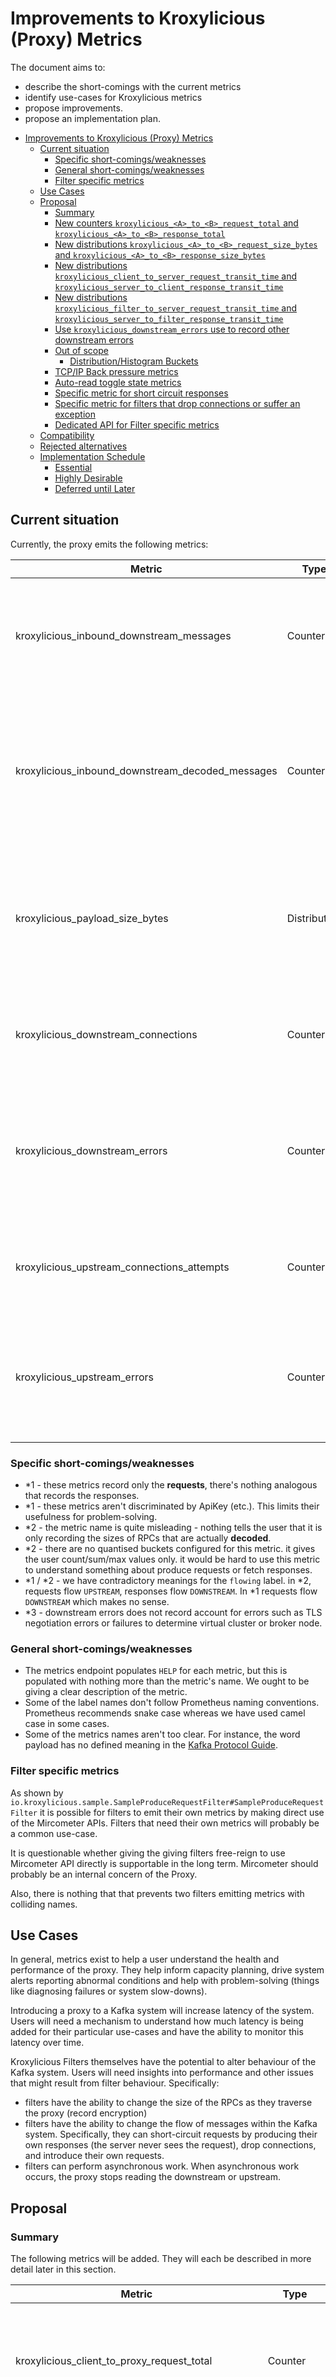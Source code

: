 <!-- This template is provided as an example with sections you may wish to comment on with respect to your proposal. Add or remove sections as required to best articulate the proposal. -->

# Improvements to Kroxylicious (Proxy) Metrics

The document aims to:

* describe the short-comings with the current metrics
* identify use-cases for Kroxylicious metrics
* propose improvements.
* propose an implementation plan.

<!-- TOC -->
* [Improvements to Kroxylicious (Proxy) Metrics](#improvements-to-kroxylicious-proxy-metrics)
  * [Current situation](#current-situation)
    * [Specific short-comings/weaknesses](#specific-short-comingsweaknesses)
    * [General short-comings/weaknesses](#general-short-comingsweaknesses)
    * [Filter specific metrics](#filter-specific-metrics)
  * [Use Cases](#use-cases)
  * [Proposal](#proposal)
    * [Summary](#summary)
    * [New counters `kroxylicious_<A>_to_<B>_request_total` and `kroxylicious_<A>_to_<B>_response_total`](#new-counters-kroxyliciousatobrequesttotal-and-kroxyliciousatobresponsetotal)
    * [New distributions `kroxylicious_<A>_to_<B>_request_size_bytes` and `kroxylicious_<A>_to_<B>_response_size_bytes`](#new-distributions-kroxyliciousatobrequestsizebytes-and-kroxyliciousatobresponsesizebytes)
    * [New distributions `kroxylicious_client_to_server_request_transit_time` and `kroxylicious_server_to_client_response_transit_time`](#new-distributions-kroxyliciousclienttoserverrequesttransittime-and-kroxyliciousservertoclientresponsetransittime)
    * [New distributions `kroxylicious_filter_to_server_request_transit_time` and `kroxylicious_server_to_filter_response_transit_time`](#new-distributions-kroxyliciousfiltertoserverrequesttransittime-and-kroxyliciousservertofilterresponsetransittime)
    * [Use `kroxylicious_downstream_errors` use to record other downstream errors](#use-kroxyliciousdownstreamerrors-use-to-record-other-downstream-errors)
    * [Out of scope](#out-of-scope)
      * [Distribution/Histogram Buckets](#distributionhistogram-buckets)
    * [TCP/IP Back pressure metrics](#tcpip-back-pressure-metrics)
    * [Auto-read toggle state metrics](#auto-read-toggle-state-metrics)
    * [Specific metric for short circuit responses](#specific-metric-for-short-circuit-responses)
    * [Specific metric for filters that drop connections or suffer an exception](#specific-metric-for-filters-that-drop-connections-or-suffer-an-exception)
    * [Dedicated API for Filter specific metrics](#dedicated-api-for-filter-specific-metrics)
  * [Compatibility](#compatibility)
  * [Rejected alternatives](#rejected-alternatives)
  * [Implementation Schedule](#implementation-schedule)
    * [Essential](#essential)
    * [Highly Desirable](#highly-desirable)
    * [Deferred until Later](#deferred-until-later)
<!-- TOC -->

## Current situation

Currently, the proxy emits the following metrics:

| Metric                                           | Type         | Labels                                      | Description                                                                                                         |
|--------------------------------------------------|--------------|---------------------------------------------|---------------------------------------------------------------------------------------------------------------------|
| kroxylicious_inbound_downstream_messages         | Counter      | flowing, virtualCluster                     | Incremented by one every time every inbound RPC arriving _from the downstream only_. (*1)                           |
| kroxylicious_inbound_downstream_decoded_messages | Counter      | flowing, virtualCluster                     | Incremented by one every time every inbound RPC arriving _from the downstream that the proxy needs to decode_. (*1) |
| kroxylicious_payload_size_bytes                  | Distribution | flowing, virtualCluster, ApiKey, ApiVersion | Incremented with RPC's frame size for every _decoded_ RPC from either the _downstream or upstream_. (*2)            |
| kroxylicious_downstream_connections              | Counter      | flowing, virtualCluster                     | Incremented by one each time a connection arrives from the downstream                                               |
| kroxylicious_downstream_errors                   | Counter      | flowing, virtualCluster                     | Incremented by one each time a connection fails owning to a downstream error (dropped connection) (*3)              |
| kroxylicious_upstream_connections_attempts       | Counter      | flowing, virtualCluster                     | Incremented by one each time a connection attempt to made to the upstream.                                          |
| kroxylicious_upstream_errors                     | Counter      | flowing, virtualCluster                     | Incremented by one each time a connection attempt fails owning to a upstream error (tls negotiation etc)            |

### Specific short-comings/weaknesses

* *1 - these metrics record only the **requests**, there's nothing analogous that records the responses.
* *1 - these metrics aren't discriminated by ApiKey (etc.). This limits their usefulness for problem-solving.
* *2 - the metric name is quite misleading - nothing tells the user that it is only recording the sizes of RPCs that are actually **decoded**.
* *2 - there are no quantised buckets configured for this metric. it gives the user count/sum/max values only. it would be
  hard to use this metric to understand something about produce requests or fetch responses.
* *1 / *2 - we have contradictory meanings for the `flowing` label.  in *2, requests flow `UPSTREAM`, responses flow `DOWNSTREAM`.
  In *1 requests flow `DOWNSTREAM` which makes no sense.
* *3 - downstream errors does not record account for errors such as TLS negotiation errors or failures to determine virtual cluster or broker node.  

### General short-comings/weaknesses

* The metrics endpoint populates `HELP` for each metric, but this is populated with nothing more than the metric's name.
  We ought to be giving a clear description of the metric.
* Some of the label names don't follow Prometheus naming conventions.  Prometheus recommends snake case whereas we have used camel case in some cases.
* Some of the metrics names aren't too clear.  For instance, the word payload has no defined meaning in the [Kafka Protocol Guide](https://kafka.apache.org/protocol).

### Filter specific metrics

As shown by `io.kroxylicious.sample.SampleProduceRequestFilter#SampleProduceRequestFilter` it is possible for filters
to emit their own metrics by making direct use of the Mircometer APIs.  Filters that need their own metrics will probably
be a common use-case.

It is questionable whether giving the giving filters free-reign to use Mircometer API directly is supportable
in the long term.  Mircometer should probably be an internal concern of the Proxy.

Also, there is nothing that that prevents two filters emitting metrics with colliding names.

## Use Cases

In general, metrics exist to help a user understand the health and performance of the proxy. They help inform
capacity planning, drive system alerts reporting abnormal conditions and help with problem-solving (things like
diagnosing failures or system slow-downs).

Introducing a proxy to a Kafka system will increase latency of the system. Users will need a mechanism to understand how
much latency is being added for their particular use-cases and have the ability to monitor this latency over time.

Kroxylicious Filters themselves have the potential to alter behaviour of the Kafka system.  Users will need insights into
performance and other issues that might result from filter behaviour. Specifically:

* filters have the ability to change the size of the RPCs as they traverse the proxy (record encryption)
* filters have the ability to change the flow of messages within the Kafka system. Specifically, they can short-circuit
  requests by producing their own responses (the server never sees the request), drop connections, and introduce their
  own requests.
* filters can perform asynchronous work.  When asynchronous work occurs, the proxy stops reading the downstream or upstream.

## Proposal

### Summary

The following metrics will be added.  They will each be described in more detail later in this section.

| Metric                                              | Type         | Labels                                                      | Description                                                                                                                        |
|-----------------------------------------------------|--------------|-------------------------------------------------------------|------------------------------------------------------------------------------------------------------------------------------------|
| kroxylicious_client_to_proxy_request_total          | Counter      | virtual_cluster, node_id, api_key, api_version, decoded     | Incremented by one every time a **request** arrives at the proxy from the downstream (client).                                     |
| kroxylicious_proxy_to_server_request_total          | Counter      | virtual_cluster, node_id, api_key, api_version, decoded     | Incremented by one every time a **request**† goes from the proxy to the upstream (server}.                                         |
| kroxylicious_server_to_proxy_response_total         | Counter      | virtual_cluster, node_id, api_key, api_version, decoded     | Incremented by one every time a **response**† arrives at the proxy from the upstream (server}.                                     |
| kroxylicious_proxy_to_client_response_total         | Counter      | virtual_cluster, node_id, api_key, api_version, decoded     | Incremented by one every time a **response** goes from the proxy to the downstream (client).                                       |
|                                                     |              |                                                             |                                                                                                                                    |
| kroxylicious_client_to_proxy_request_size_bytes     | Distribution | virtual_cluster, node_id, api_key, api_version, decoded     | Records the message size of every **request** arriving from the downstream (client).                                               |
| kroxylicious_proxy_to_server_request_size_bytes     | Distribution | virtual_cluster, node_id, api_key, api_version, decoded     | Records the message size of every **request**† leaving for the upstream (server}.                                                  |
| kroxylicious_server_to_proxy_response_size_bytes    | Distribution | virtual_cluster, node_id, api_key, api_version, decoded     | Records the message size of every **response**† arriving from the upstream (server}.                                               |
| kroxylicious_proxy_to_client_response_size_bytes    | Distribution | virtual_cluster, node_id, api_key, api_version, decoded     | Records the message size of every **response** leaving for the downstream (client).                                                |
|                                                     |              |                                                             |                                                                                                                                    |
| kroxylicious_client_to_server_request_transit_time  | Distribution | virtual_cluster, node_id, api_key, api_version, decoded     | Records the time taken for each **request** to transit the proxy                                                                   |
| kroxylicious_client_to_server_response_transit_time | Distribution | virtual_cluster, node_id, api_key, api_version, decoded     | Records the time taken for each **response** to transit the proxy                                                                  |
|                                                     |              |                                                             |                                                                                                                                    |
| kroxylicious_filter_to_server_request_total         | Counter      | virtual_cluster, node_id, api_key, api_version, filter_name | Incremented by one every time a **filter-initiated request** goes from the proxy to the upstream (server}.                         |
| kroxylicious_server_to_filter_response_total        | Counter      | virtual_cluster, node_id, api_key, api_version, filter_name | Incremented by one every time a **response** for a **filter-initiated request** arrives at the proxy from the upstream (server}.   |
|                                                     |              |                                                             |                                                                                                                                    |
| kroxylicious_filter_to_server_request_size_bytes    | Distribution | virtual_cluster, node_id, api_key, api_version, filter_name | Records the message size of every **filter-initiated request** goes from the proxy to the upstream (server}.                       |
| kroxylicious_server_to_filter_response_size_bytes   | Distribution | virtual_cluster, node_id, api_key, api_version, filter_name | Records the message size of every **response** for a **filter-initiated request** arrives at the proxy from the upstream (server}. |
|                                                     |              |                                                             |                                                                                                                                    |
| kroxylicious_filter_to_server_request_transit_time  | Distribution | virtual_cluster, node_id, api_key, api_version, filter_name | Records the time taken for each **filter-initiated request** to transit the proxy                                                  |
| kroxylicious_client_to_server_response_transit_time | Distribution | virtual_cluster, node_id, api_key, api_version, filter_name | Records the time taken for each **response** for a **filter-initiated request** to transit the proxy                               |


The following metrics will have changes to their labels.

| Metric                                    | Type    | Labels                   | Deprecated Labels | Description                                                                         |
|-------------------------------------------|---------|--------------------------|-------------------|-------------------------------------------------------------------------------------|
| kroxylicious_downstream_connections_total | Counter | virtual_cluster, node_id | virtualCluster    | Incremented by one every time a request comes from/response goes to the downstream. |
| kroxylicious_downstream_error_total       | Counter | virtual_cluster, node_id | virtualCluster    | Incremented by one every time a request goes to/response comes from the upstream.   |
| kroxylicious_upstream_connections_total   | Counter | virtual_cluster, node_id | virtualCluster    | Incremented by one every time a request comes from/response goes to the downstream. |
| kroxylicious_upstream_error_total         | Counter | virtual_cluster, node_id | virtualCluster    | Records the time taken for the message to traverse the proxy                        |

The labels are defined as follows:

| Label           | Definition                                                                                                                                                                |
|-----------------|---------------------------------------------------------------------------------------------------------------------------------------------------------------------------|
| virtual_cluster | Name of virtual cluster.  Label omitted if the virtual cluster has not been established‡.                                                                                 |
| node_id         | Numeric node_id of the broker being communicated with. the value `bootstrap` is used for bootstrapping interactions. Label omitted if the node has not been established‡. |
| api_key         | API key of the kafka message e.g. PRODUCE                                                                                                                                 |                                                                                                                                               |
| api_version     | Numeric API version of the message.                                                                                                                                       |                                                                                                                                               |
| decoded         | Flag indicating if the proxy decoded the message or not (1 = decoded, 0 = not decoded)                                                                                    |                                                                                                                                               |
| filter_name     | Name of the filter that initiated the request                                                                                                                             |                                                                                                                                               |

The following metrics will be deprecated.

| Metric                                           |
|--------------------------------------------------|
| kroxylicious_inbound_downstream_messages         |
| kroxylicious_inbound_downstream_decoded_messages |
| kroxylicious_payload_size_bytes                  |

† Requests generated by Filter API's `sendRequest`, and their responses, are not accounted for by these metric

‡ This happens only in the case of connection to gateways using "SNI Identifies Node" where the connection fails TLS negotiation or the SNI name is unrecognised.

### New counters `kroxylicious_<A>_to_<B>_request_total` and `kroxylicious_<A>_to_<B>_response_total`

Counts the number of request/responses flowing between point A and point B.

Use cases that were previously served by the deprecated metrics `kroxylicious_inbound_downstream_messages` and
`kroxylicious_inbound_downstream_decoded_messages` can now use these metric instead.

In the case where a filter **short-circuits** a request and provides its own response, `client_to_proxy_request_total` will tick
but `kroxylicious_proxy_to_server_request_total` will not.

The `kroxylicious_filter_to_server_request_total` and `kroxylicious_server_to_filter_response_total` are used exclusively
for `FilerContext#sendRequest` interactions.  The `kroxylicious_proxy_to_server_request_total` and
`kroxylicious_server_to_proxy_response_total` do not tick for these use-cases.

### New distributions `kroxylicious_<A>_to_<B>_request_size_bytes` and `kroxylicious_<A>_to_<B>_response_size_bytes`

Records the sizes of request/responses flowing between point A and point B.

Use cases that were previously served by the deprecated metric `kroxylicious_payload_size_bytes` can now use this metric
instead. The new metric records the size of both **opaque** and **decoded** messages allowing the user to understand the
number of bytes traversing the proxy.

In the case where a filter causes a request (or response) to expand, this will be evident from the metrics. `kroxylicious_client_to_proxy_request_size_bytes`
will record the size when the request arrived and `kroxylicious_proxy_to_server_request_size_bytes` will record its new
encoded size as it leaves.  The same thing will happen from responses.   This will allow the effect of adding filters
such as the Record Encryption (where produce request sizes will change) to be understood.

### New distributions `kroxylicious_client_to_server_request_transit_time` and `kroxylicious_server_to_client_response_transit_time`

These metric records the length of time a message (request or response) has taken to transit the proxy.

* The start time will be time the bytes containing the message arrived from the network (in the Netty handler, before any decoding).
* The end time will be the time that the network write at the proxy's opposite end completes (i.e. the Netty write promise completes)

The use cases supported by this metric are ones where you are interested in how much processing time it being incurred 
by the proxy decoding and encoding messages and any processing time incurred by the filter chain.

### New distributions `kroxylicious_filter_to_server_request_transit_time` and `kroxylicious_server_to_filter_response_transit_time`

These metrics work like `kroxylicious_client_to_server_request_transit_time` and `kroxylicious_server_to_client_response_transit_time`
but concerns filter-initiated requests and their responses.

For filter-initiated requests, the start time for a request will be time filter called `#sendRequest`. The end time
will be the time the network write at the proxy upstream completes.

For responses to filter-initiated requests, the start time is time the bytes containing the message arrived from the network.
The end time will be the time the response reaches the originating filter (i.e. the future completes).

### Use `kroxylicious_downstream_errors` use to record other downstream errors

Issues such as downstream TLS negotiating errors or failure to resolve virtual cluster result in the connection being
closed, however, there is no metric counting those errors. `kroxylicious_downstream_connections_attempts` and
`kroxylicious_downstream_errors` should be incremented for these case too.  `virtual_cluster` and `node_id` won't be known
so these labels should be omitted.

### Out of scope

#### Distribution/Histogram Buckets

Publication of a histograms is out of scope for this proposal.  This means that the distribution metrics will
emit `_sum`, `_count` and `_max` metrics from the Prometheus endpoint.  This is sufficient information to allow trends
to be observed and things like spikes will be apparent.  The user won't be able to use PromQL functions such as
[histogram_quantile](https://prometheus.io/docs/prometheus/latest/querying/functions/#histogram_quantile).

Future work will be required to allow the user to configure for which metrics histogram buckets should be gathered
and what the bucket sizes should be.  This needs to be done in a way to avoid problematic number of metrics.

### TCP/IP Back pressure metrics

We think that the proxy ought to have some metrics exposing Netty's `channelWritabilityChanged` (in other words, TCP/IP
back-pressure) so that a user can understand how long the proxy is awaiting for the upstream or downstream to be
ready to receive data.

We don't yet know exactly how this metric should look, so we choose to defer working on it for now.  This will be 
subject of a future proposal.

### Auto-read toggle state metrics

We think that the proxy ought to have some metrics exposing now long the reading or writing is blocked whilst the proxy
awaits for asynchronous work of Filters completes.  For instance, the record encryption, the proxy stops reading from
the downstream whilst a new DEK is created.

We don't yet know exactly how this metric should look, so we choose to defer working on it for now. This will be
subject of a future proposal.

### Specific metric for short circuit responses

With this proposal, in the case where a request filter _short circuits_ a request and reproduces its own response, the
`kroxylicious_client_to_proxy_request_total` value will exceed the `kroxylicious_proxy_to_server_request_total`
but this is quite subtle.

We think there is merit in a separate metric that ticks in this case.  Filter can emit their own metric, but it
might be good to have a metric built in.  This might be subject of a future proposal.  The proposal will need to 
think about how the `transit_time` metrics behave in this case.

### Specific metric for filters that drop connections or suffer an exception

Filters can cause a connection to drop (`io.kroxylicious.proxy.filter.FilterResultBuilder#drop`) or a filter's
processing thrown an exception, leading to a connection being closed.

Filter can be coded to emit their own metrics in these scenarios, but it might be good to have a metrics built in. 
This might be subject of a future proposal. The proposal will need to think about how the `transit_time` metrics behave
in these cases.

### Dedicated API for Filter specific metrics

There will subject to a separate proposal.

## Compatibility

This proposal deprecates several metrics and the `virtualCluster` label.  These will be retained for several release before
being removed i.e. the project's normal deprecation practices will be followed.

## Rejected alternatives

* Message size inflation or deflation is mostly a concern for produce request filter and fetch response filters.  We could
  have metrics specifically targeted to measure the changes in sizeof those RPCs.  This proposal favours a uniform approach
  where we treat all API keys equally.
* Have a metric to time the passage of each message through each filter.  I think a courser grained metric `transit time`
  should be good enough.  If the user needs more details, I think that would become a use-case for tracing.

## Implementation Schedule

### Essential

Things we'll probably want in 0.13.0.

* Implement `kroxylicious_<A>_to_<B>_request_total` and `kroxylicious_<A>_to_<B>_response_total` (excluding the case where A or B is `filter`)
* Implement `kroxylicious_<A>_to_<B>_request_size_bytes` and `kroxylicious_<A>_to_<B>_response_size_bytes` (excluding the case where A or B is `filter`)
* Implement `kroxylicious_(down|up)stream_connections_attempts` and `kroxylicious_(down|up)stream_errors` changes
* Deprecate the indicated metrics
* Documentation for metrics

I think we can defer the filter metrics because we don't yet ship filters that rely on `#sendRequest` API.

### Highly Desirable

* Implement `kroxylicious_client_to_server_request_transit_time` and `kroxylicious_server_to_client_response_transit_time`

### Deferred until Later

* Ability to selectively enable histograms and configure buckets
* Implement `kroxylicious_filter_to_server_request_(total|size_bytes)`
* Implement `kroxylicious_server_to_filter_response_(total|size_bytes)`
